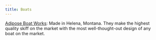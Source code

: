 ```yaml
---
title: Boats
---
```


[Adipose Boat Works](https://adiposeboatworks.com/): Made in Helena, Montana. They make the highest quality skiff on the market with the most well-thought-out design of any boat on the market.
